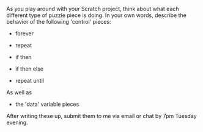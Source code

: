 As you play around with your Scratch project, think about what each different type of puzzle piece is doing. 
In your own words, describe the behavior of the following 'control' pieces:

* forever

* repeat

* if then

* if then else

* repeat until

As well as 

* the 'data' variable pieces

After writing these up, submit them to me via email or chat by 7pm Tuesday evening.